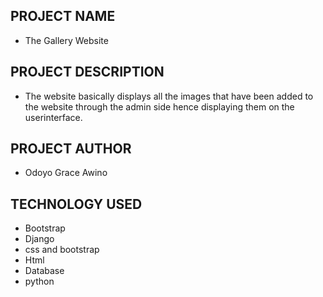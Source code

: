 ## PROJECT NAME
- The Gallery Website

## PROJECT DESCRIPTION
- The website basically displays all the images that have been added to the website through the admin side hence displaying them on the userinterface.

## PROJECT AUTHOR
- Odoyo Grace Awino

## TECHNOLOGY USED
- Bootstrap
- Django
- css and bootstrap
- Html
- Database
- python
